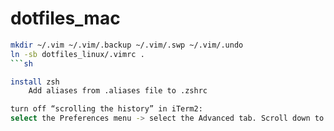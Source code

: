 dotfiles_mac
============
```sh
mkdir ~/.vim ~/.vim/.backup ~/.vim/.swp ~/.vim/.undo
ln -sb dotfiles_linux/.vimrc .
```sh

install zsh
    Add aliases from .aliases file to .zshrc

turn off “scrolling the history” in iTerm2:
select the Preferences menu -> select the Advanced tab. Scroll down to the Mouse section -> Scroll wheel sends arrow keys when in alternate screen mode from Yes to No. You will have to restart iTerm2 for the change to take effect.



